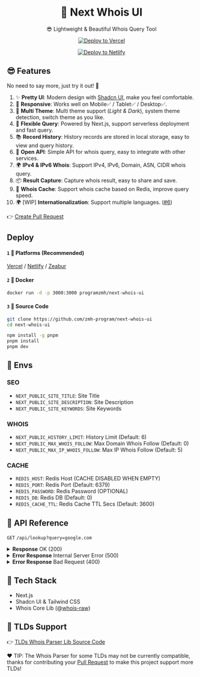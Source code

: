 <div align="center">

# 🧪 Next Whois UI
😎 Lightweight & Beautiful Whois Query Tool

[![Deploy to Vercel](https://vercel.com/button)](https://vercel.com/import/project?template=https://github.com/zmh-program/next-whois-ui)

[![Deploy to Netlify](https://www.netlify.com/img/deploy/button.svg)](https://app.netlify.com/start/deploy?repository=https://github.com/zmh-program/next-whois-ui)

</div>

## 😎 Features
No need to say more, just try it out! 🥳

1. ✨ **Pretty UI**: Modern design with [Shadcn UI](https://ui.shadcn.com), make you feel comfortable.
2. 📱 **Responsive**: Works well on Mobile✅ / Tablet✅ / Desktop✅.
3. 🌈 **Multi Theme**: Multi theme support (*Light & Dark*), system theme detection, switch theme as you like.
4. 🚀 **Flexible Query**: Powered by Next.js, support serverless deployment and fast query.
5. 📚 **Record History**: History records are stored in local storage, easy to view and query history.
6. 📡 **Open API**: Simple API for whois query, easy to integrate with other services.
7. 🌍 **IPv4 & IPv6 Whois**: Support IPv4, IPv6, Domain, ASN, CIDR whois query.
8. 📦 **Result Capture**: Capture whois result, easy to share and save.
9. 📡 **Whois Cache**: Support whois cache based on Redis, improve query speed.
10. 🌍 [WIP] **Internationalization**: Support multiple languages. ([#6](https://github.com/zmh-program/next-whois-ui/issues/6))

👉 [Create Pull Request](https://github.com/zmh-program/next-whois-ui/pulls)

## Deploy
#### `1` 🚀 Platforms (Recommended)
[Vercel](https://vercel.com/import/project?template=https://github.com/zmh-program/next-whois-ui) / [Netlify](https://app.netlify.com/start/deploy?repository=https://github.com/zmh-program/next-whois-ui) / [Zeabur](https://zeabur.com/templates/UHCCCT)
#### `2` 🐳 Docker 
```bash
docker run -d -p 3000:3000 programzmh/next-whois-ui
```

#### `3` 🔨 Source Code
```bash
git clone https://github.com/zmh-program/next-whois-ui
cd next-whois-ui

npm install -g pnpm
pnpm install
pnpm dev
```

## 📏 Envs

### SEO
- `NEXT_PUBLIC_SITE_TITLE`: Site Title
- `NEXT_PUBLIC_SITE_DESCRIPTION`: Site Description
- `NEXT_PUBLIC_SITE_KEYWORDS`: Site Keywords

### WHOIS
- `NEXT_PUBLIC_HISTORY_LIMIT`: History Limit (Default: 6)
- `NEXT_PUBLIC_MAX_WHOIS_FOLLOW`: Max Domain Whois Follow (Default: 0)
- `NEXT_PUBLIC_MAX_IP_WHOIS_FOLLOW`: Max IP Whois Follow (Default: 5)

### CACHE
- `REDIS_HOST`: Redis Host (CACHE DISABLED WHEN EMPTY)
- `REDIS_PORT`: Redis Port (Default: 6379)
- `REDIS_PASSWORD`: Redis Password (OPTIONAL)
- `REDIS_DB`: Redis DB (Default: 0)
- `REDIS_CACHE_TTL`: Redis Cache TTL Secs (Default: 3600)

## 📝 API Reference
`GET` `/api/lookup?query=google.com`

<details>
<summary><strong>Response</strong> OK (200)</summary>

```json
{
  "time": 1.547,
  "status": true,
  "cached": false,
  "result": {
    "domain": "GOOGLE.COM",
    "registrar": "MarkMonitor Inc.",
    "registrarURL": "http://www.markmonitor.com",
    "ianaId": "292",
    "whoisServer": "whois.markmonitor.com",
    "updatedDate": "2019-09-09T15:39:04.000Z",
    "creationDate": "1997-09-15T04:00:00.000Z",
    "expirationDate": "2028-09-14T04:00:00.000Z",
    "status": [
      {
        "status": "clientDeleteProhibited",
        "url": "https://icann.org/epp#clientDeleteProhibited"
      },
      {
        "status": "clientTransferProhibited",
        "url": "https://icann.org/epp#clientTransferProhibited"
      },
      {
        "status": "clientUpdateProhibited",
        "url": "https://icann.org/epp#clientUpdateProhibited"
      },
      {
        "status": "serverDeleteProhibited",
        "url": "https://icann.org/epp#serverDeleteProhibited"
      },
      {
        "status": "serverTransferProhibited",
        "url": "https://icann.org/epp#serverTransferProhibited"
      },
      {
        "status": "serverUpdateProhibited",
        "url": "https://icann.org/epp#serverUpdateProhibited"
      }
    ],
    "nameServers": [
      "NS1.GOOGLE.COM",
      "NS2.GOOGLE.COM",
      "NS3.GOOGLE.COM",
      "NS4.GOOGLE.COM"
    ],
    "registrantOrganization": "Unknown",
    "registrantProvince": "Unknown",
    "registrantCountry": "Unknown",
    "registrantPhone": "+1 2086851750",
    "registrantEmail": "Unknown",
    "rawWhoisContent": "..."
  }
}
```
</details>

<details>
<summary><strong>Error Response</strong> Internal Server Error (500)</summary>

```json
{
  "time": 0.609,
  "status": false,
  "error": "No match for domain google.notfound (e.g. domain is not registered)"
}
```
</details>

<details>
<summary><strong>Error Response</strong> Bad Request (400)</summary>

```json
{
  "time": -1,
  "status": false,
  "error": "Query is required"
}
```
</details>

## 🧠 Tech Stack
- Next.js
- Shadcn UI & Tailwind CSS
- Whois Core Lib (@[whois-raw](https://www.npmjs.com/package/whois-raw))

## 💪 TLDs Support
👉 [TLDs Whois Parser Lib Source Code](./src/lib/whois/lib.ts)

❤ TIP: The Whois Parser for some TLDs may not be currently compatible, thanks for contributing your [Pull Request](https://github.com/zmh-program/next-whois-ui/pulls) to make this project support more TLDs!
